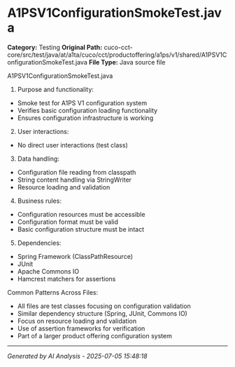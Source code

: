 # A1PSV1ConfigurationSmokeTest.java

**Category:** Testing
**Original Path:** cuco-cct-core/src/test/java/at/a1ta/cuco/cct/productoffering/a1ps/v1/shared/A1PSV1ConfigurationSmokeTest.java
**File Type:** Java source file

A1PSV1ConfigurationSmokeTest.java
1. Purpose and functionality:
- Smoke test for A1PS V1 configuration system
- Verifies basic configuration loading functionality
- Ensures configuration infrastructure is working

2. User interactions:
- No direct user interactions (test class)

3. Data handling:
- Configuration file reading from classpath
- String content handling via StringWriter
- Resource loading and validation

4. Business rules:
- Configuration resources must be accessible
- Configuration format must be valid
- Basic configuration structure must be intact

5. Dependencies:
- Spring Framework (ClassPathResource)
- JUnit
- Apache Commons IO
- Hamcrest matchers for assertions

Common Patterns Across Files:
- All files are test classes focusing on configuration validation
- Similar dependency structure (Spring, JUnit, Commons IO)
- Focus on resource loading and validation
- Use of assertion frameworks for verification
- Part of a larger product offering configuration system

---
*Generated by AI Analysis - 2025-07-05 15:48:18*
